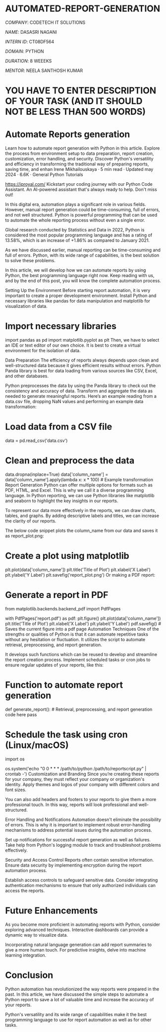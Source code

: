 # AUTOMATED-REPORT-GENERATION

*COMPANY*: CODETECH IT SOLUTIONS

*NAME*: DASASRI NAGANI

*INTERN ID*: CT08DF564 

*DOMAIN*: PYTHON

*DURATION*: 8 WEEEKS

*MENTOR*: NEELA SANTHOSH KUMAR

# YOU HAVE TO ENTER DESCRIPTION OF YOUR TASK (AND IT SHOULD NOT BE LESS THAN 500 WORDS)

# Automate Reports generation
Learn how to automate report generation with Python in this article. Explore the process from environment setup to data preparation, report creation, customization, error handling, and security. Discover Python's versatility and efficiency in transforming the traditional way of preparing reports, saving time, and enhan
  Irene Mikhailouskaya ·  5 min read · Updated may 2024 ·  6.6K · General Python Tutorials

https://iproyal.com/
Kickstart your coding journey with our Python Code Assistant. An AI-powered assistant that's always ready to help. Don't miss out!

In this digital era, automation plays a significant role in various fields. However, manual report generation could be time-consuming, full of errors, and not well structured. Python is powerful programming that can be used to automate the whole reporting process without even a single error. 

Global research conducted by Statistics and Data in 2022, Python is considered the most popular programming language and has a rating of 13.58%, which is an increase of +1.86% as compared to January 2021. 

As we have discussed earlier, manual reporting can be time-consuming and full of errors. Python, with its wide range of capabilities, is the best solution to solve these problems.

In this article, we will develop how we can automate reports by using Python, the best programming language right now. Keep reading with us, and by the end of this post, you will know the complete automation process. 

Setting Up the Environment
Before starting report automation, it is very important to create a proper development environment. Install Python and necessary libraries like pandas for data manipulation and matplotlib for visualization of data. 

# Import necessary libraries
import pandas as pd
import matplotlib.pyplot as plt
Then, we have to select an IDE or text editor of our own choice. It is best to create a virtual environment for the isolation of data. 

Data Preparation
The efficiency of reports always depends upon clean and well-structured data because it gives efficient results without errors. Python Panda library is best for data loading from various sources like CSV, Excel, and other databases.

Python preprocesses the data by using the Panda library to check out the consistency and accuracy of data. Transform and aggregate the data as needed to generate meaningful reports. Here’s an example reading from a data.csv file, dropping NaN values and performing an example data transformation:

# Load data from a CSV file
data = pd.read_csv('data.csv')


# Clean and preprocess the data
data.dropna(inplace=True)
data['column_name'] = data['column_name'].apply(lambda x: x * 100)  # Example transformation
Report Generation
Python can offer multiple options for formats such as PDF, HTML, and Excel. This is why we call it a diverse programming language. In Python reporting, we can use Python libraries like matplotlib and seaborn to highlight the key insights in our reports. 

To represent our data more effectively in the reports, we can draw charts, tables, and graphs. By adding descriptive labels and titles, we can increase the clarity of our reports. 

The below code snippet plots the column_name from our data and saves it as report_plot.png:

# Create a plot using matplotlib
plt.plot(data['column_name'])
plt.title('Title of Plot')
plt.xlabel('X Label')
plt.ylabel('Y Label')
plt.savefig('report_plot.png')
Or making a PDF report:

# Generate a report in PDF
from matplotlib.backends.backend_pdf import PdfPages

with PdfPages('report.pdf') as pdf:
    plt.figure()
    plt.plot(data['column_name'])
    plt.title('Title of Plot')
    plt.xlabel('X Label')
    plt.ylabel('Y Label')
    pdf.savefig()  # Saves the current figure into a pdf page
Automation Techniques
One of the strengths or qualities of Python is that it can automate repetitive tasks without any hesitation or fluctuation. It utilizes the script to automate retrieval, preprocessing, and report generation. 

It develops such functions which can be reused to develop and streamline the report creation process. Implement scheduled tasks or cron jobs to ensure regular updates of your reports, like this:

# Function to automate report generation
def generate_report():
    # Retrieval, preprocessing, and report generation code here
    pass

# Schedule the task using cron (Linux/macOS)
import os

os.system('echo "0 0 * * * /path/to/python /path/to/reportscript.py" | crontab -')
Customization and Branding
Since you’re creating these reports for your company, they must reflect your company or organization's identity. Apply themes and logos of your company with different colors and font sizes. 

You can also add headers and footers to your reports to give them a more professional touch. In this way, reports will look professional and well-structured. 

Error Handling and Notifications
Automation doesn't eliminate the possibility of errors. This is why it is important to implement robust error-handling mechanisms to address potential issues during the automation process. 

Set up notifications for successful report generation as well as failures. Take help from Python's logging module to track and troubleshoot problems effectively.

Security and Access Control
Reports often contain sensitive information. Ensure data security by implementing encryption during the report automation process. 

Establish access controls to safeguard sensitive data. Consider integrating authentication mechanisms to ensure that only authorized individuals can access the reports.

# Future Enhancements
As you become more proficient in automating reports with Python, consider exploring advanced techniques. Interactive dashboards can provide a dynamic way to visualize data. 

Incorporating natural language generation can add report summaries to give a more human touch. For predictive insights, delve into machine learning integration.

# Conclusion
Python automation has revolutionized the way reports were prepared in the past. In this article, we have discussed the simple steps to automate a Python report to save a lot of valuable time and increase the accuracy of your reports. 

Python's versatility and its wide range of capabilities make it the best programming language to use for report automation as well as for other tasks. 

